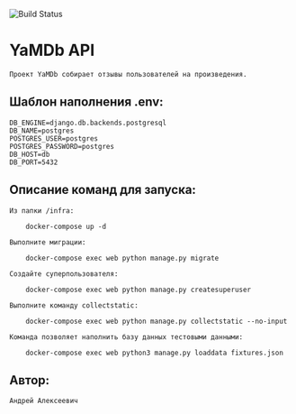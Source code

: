 ![Build Status](https://github.com/xoz9in/yamdb_final/workflows/badge.svg)
# YaMDb API
    Проект YaMDb собирает отзывы пользователей на произведения.

## Шаблон наполнения .env:
    DB_ENGINE=django.db.backends.postgresql
    DB_NAME=postgres
    POSTGRES_USER=postgres
    POSTGRES_PASSWORD=postgres
    DB_HOST=db
    DB_PORT=5432

## Описание команд для запуска:
    Из папки /infra:

        docker-compose up -d

    Выполните миграции:

        docker-compose exec web python manage.py migrate

    Создайте суперпользователя:

        docker-compose exec web python manage.py createsuperuser

    Выполните команду collectstatic:

        docker-compose exec web python manage.py collectstatic --no-input

    Команда позволяет наполнить базу данных тестовыми данными:

        docker-compose exec web python3 manage.py loaddata fixtures.json

## Автор:
    Андрей Алексеевич
